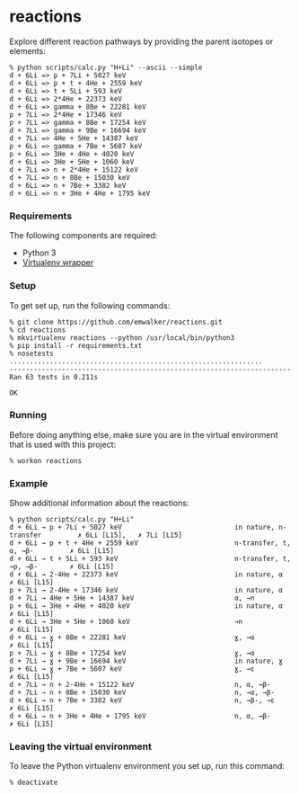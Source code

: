 reactions
======

Explore different reaction pathways by providing the parent isotopes or elements:

```
% python scripts/calc.py "H+Li" --ascii --simple
d + 6Li => p + 7Li + 5027 keV
d + 6Li => p + t + 4He + 2559 keV
d + 6Li => t + 5Li + 593 keV
d + 6Li => 2*4He + 22373 keV
d + 6Li => gamma + 8Be + 22281 keV
p + 7Li => 2*4He + 17346 keV
p + 7Li => gamma + 8Be + 17254 keV
d + 7Li => gamma + 9Be + 16694 keV
d + 7Li => 4He + 5He + 14387 keV
p + 6Li => gamma + 7Be + 5607 keV
p + 6Li => 3He + 4He + 4020 keV
d + 6Li => 3He + 5He + 1060 keV
d + 7Li => n + 2*4He + 15122 keV
d + 7Li => n + 8Be + 15030 keV
d + 6Li => n + 7Be + 3382 keV
d + 6Li => n + 3He + 4He + 1795 keV
```


### Requirements

The following components are required:
* Python 3
* [Virtualenv wrapper](https://virtualenvwrapper.readthedocs.org/en/latest/)

### Setup

To get set up, run the following commands:

```
% git clone https://github.com/emwalker/reactions.git
% cd reactions
% mkvirtualenv reactions --python /usr/local/bin/python3
% pip install -r requirements.txt
% nosetests
...............................................................
----------------------------------------------------------------------
Ran 63 tests in 0.211s

OK
```

### Running

Before doing anything else, make sure you are in the virtual environment that is used
with this project:
```
% workon reactions
```

### Example

Show additional information about the reactions:

```
% python scripts/calc.py "H+Li"
d + 6Li → p + 7Li + 5027 keV                            in nature, n-transfer         ✗ 6Li [L15],   ✗ 7Li [L15]
d + 6Li → p + t + 4He + 2559 keV                        n-transfer, t, α, →β-         ✗ 6Li [L15]
d + 6Li → t + 5Li + 593 keV                             n-transfer, t, →p, →β-        ✗ 6Li [L15]
d + 6Li → 2·4He + 22373 keV                             in nature, α                  ✗ 6Li [L15]
p + 7Li → 2·4He + 17346 keV                             in nature, α
d + 7Li → 4He + 5He + 14387 keV                         α, →n
p + 6Li → 3He + 4He + 4020 keV                          in nature, α                  ✗ 6Li [L15]
d + 6Li → 3He + 5He + 1060 keV                          →n                            ✗ 6Li [L15]
d + 6Li → ɣ + 8Be + 22281 keV                           ɣ, →α                         ✗ 6Li [L15]
p + 7Li → ɣ + 8Be + 17254 keV                           ɣ, →α
d + 7Li → ɣ + 9Be + 16694 keV                           in nature, ɣ
p + 6Li → ɣ + 7Be + 5607 keV                            ɣ, →ε                         ✗ 6Li [L15]
d + 7Li → n + 2·4He + 15122 keV                         n, α, →β-
d + 7Li → n + 8Be + 15030 keV                           n, →α, →β-
d + 6Li → n + 7Be + 3382 keV                            n, →β-, →ε                    ✗ 6Li [L15]
d + 6Li → n + 3He + 4He + 1795 keV                      n, α, →β-                     ✗ 6Li [L15]
```

### Leaving the virtual environment
To leave the Python virtualenv environment you set up, run this command:
```
% deactivate
```
